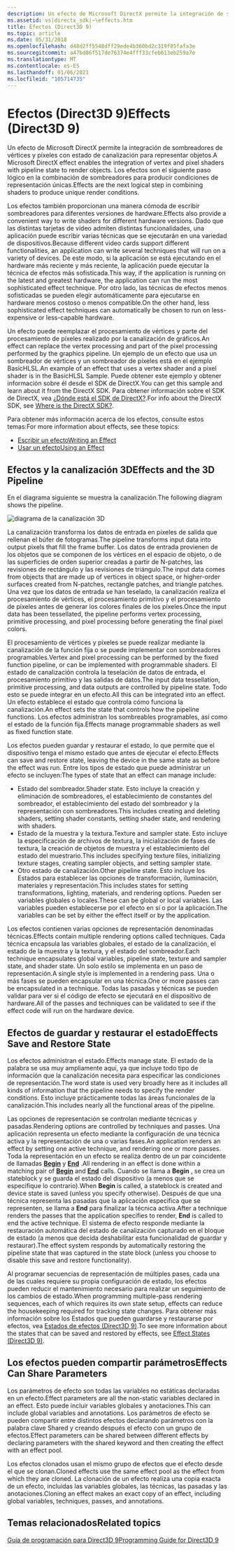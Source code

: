 ```yaml
---
description: Un efecto de Microsoft DirectX permite la integración de sombreadores de vértices y píxeles con estado de canalización para representar objetos. Los efectos son el siguiente paso lógico en la combinación de sombreadores para producir condiciones de representación únicas.
ms.assetid: vs|directx_sdk|~\effects.htm
title: Efectos (Direct3D 9)
ms.topic: article
ms.date: 05/31/2018
ms.openlocfilehash: d48d2ff5548dff29ede4b360bd2c319f85fafa3e
ms.sourcegitcommit: a47bd86f517de76374e4fff33cfeb613eb259a7e
ms.translationtype: MT
ms.contentlocale: es-ES
ms.lasthandoff: 01/06/2021
ms.locfileid: "105714735"
---
```

# <a name="effects-direct3d-9"></a><span data-ttu-id="67d71-104">Efectos (Direct3D 9)</span><span class="sxs-lookup"><span data-stu-id="67d71-104">Effects (Direct3D 9)</span></span>

<span data-ttu-id="67d71-105">Un efecto de Microsoft DirectX permite la integración de sombreadores de vértices y píxeles con estado de canalización para representar objetos.</span><span class="sxs-lookup"><span data-stu-id="67d71-105">A Microsoft DirectX effect enables the integration of vertex and pixel shaders with pipeline state to render objects.</span></span> <span data-ttu-id="67d71-106">Los efectos son el siguiente paso lógico en la combinación de sombreadores para producir condiciones de representación únicas.</span><span class="sxs-lookup"><span data-stu-id="67d71-106">Effects are the next logical step in combining shaders to produce unique render conditions.</span></span>

<span data-ttu-id="67d71-107">Los efectos también proporcionan una manera cómoda de escribir sombreadores para diferentes versiones de hardware.</span><span class="sxs-lookup"><span data-stu-id="67d71-107">Effects also provide a convenient way to write shaders for different hardware versions.</span></span> <span data-ttu-id="67d71-108">Dado que las distintas tarjetas de vídeo admiten distintas funcionalidades, una aplicación puede escribir varias técnicas que se ejecutarán en una variedad de dispositivos.</span><span class="sxs-lookup"><span data-stu-id="67d71-108">Because different video cards support different functionalities, an application can write several techniques that will run on a variety of devices.</span></span> <span data-ttu-id="67d71-109">De este modo, si la aplicación se está ejecutando en el hardware más reciente y más reciente, la aplicación puede ejecutar la técnica de efectos más sofisticada.</span><span class="sxs-lookup"><span data-stu-id="67d71-109">This way, if the application is running on the latest and greatest hardware, the application can run the most sophisticated effect technique.</span></span> <span data-ttu-id="67d71-110">Por otro lado, las técnicas de efectos menos sofisticadas se pueden elegir automáticamente para ejecutarse en hardware menos costoso o menos compatible.</span><span class="sxs-lookup"><span data-stu-id="67d71-110">On the other hand, less sophisticated effect techniques can automatically be chosen to run on less-expensive or less-capable hardware.</span></span>

<span data-ttu-id="67d71-111">Un efecto puede reemplazar el procesamiento de vértices y parte del procesamiento de píxeles realizado por la canalización de gráficos.</span><span class="sxs-lookup"><span data-stu-id="67d71-111">An effect can replace the vertex processing and part of the pixel processing performed by the graphics pipeline.</span></span> <span data-ttu-id="67d71-112">Un ejemplo de un efecto que usa un sombreador de vértices y un sombreador de píxeles está en el ejemplo BasicHLSL.</span><span class="sxs-lookup"><span data-stu-id="67d71-112">An example of an effect that uses a vertex shader and a pixel shader is in the BasicHLSL Sample.</span></span> <span data-ttu-id="67d71-113">Puede obtener este ejemplo y obtener información sobre él desde el SDK de DirectX.</span><span class="sxs-lookup"><span data-stu-id="67d71-113">You can get this sample and learn about it from the DirectX SDK.</span></span> <span data-ttu-id="67d71-114">Para obtener información sobre el SDK de DirectX, vea [¿Dónde está el SDK de DirectX?](../directx-sdk--august-2009-.md).</span><span class="sxs-lookup"><span data-stu-id="67d71-114">For info about the DirectX SDK, see [Where is the DirectX SDK?](../directx-sdk--august-2009-.md).</span></span>

<span data-ttu-id="67d71-115">Para obtener más información acerca de los efectos, consulte estos temas:</span><span class="sxs-lookup"><span data-stu-id="67d71-115">For more information about effects, see these topics:</span></span>

-   [<span data-ttu-id="67d71-116">Escribir un efecto</span><span class="sxs-lookup"><span data-stu-id="67d71-116">Writing an Effect</span></span>](writing-an-effect.md)
-   [<span data-ttu-id="67d71-117">Usar un efecto</span><span class="sxs-lookup"><span data-stu-id="67d71-117">Using an Effect</span></span>](using-an-effect.md)

## <a name="effects-and-the-3d-pipeline"></a><span data-ttu-id="67d71-118">Efectos y la canalización 3D</span><span class="sxs-lookup"><span data-stu-id="67d71-118">Effects and the 3D Pipeline</span></span>

<span data-ttu-id="67d71-119">En el diagrama siguiente se muestra la canalización.</span><span class="sxs-lookup"><span data-stu-id="67d71-119">The following diagram shows the pipeline.</span></span>

![diagrama de la canalización 3D](images/effects-block-diagram.png)

<span data-ttu-id="67d71-121">La canalización transforma los datos de entrada en píxeles de salida que rellenan el búfer de fotogramas.</span><span class="sxs-lookup"><span data-stu-id="67d71-121">The pipeline transforms input data into output pixels that fill the frame buffer.</span></span> <span data-ttu-id="67d71-122">Los datos de entrada provienen de los objetos que se componen de los vértices en el espacio de objeto, o de las superficies de orden superior creadas a partir de N-patches, las revisiones de rectángulo y las revisiones de triángulo.</span><span class="sxs-lookup"><span data-stu-id="67d71-122">The input data comes from objects that are made up of vertices in object space, or higher-order surfaces created from N-patches, rectangle patches, and triangle patches.</span></span> <span data-ttu-id="67d71-123">Una vez que los datos de entrada se han teselado, la canalización realiza el procesamiento de vértices, el procesamiento primitivo y el procesamiento de píxeles antes de generar los colores finales de los píxeles.</span><span class="sxs-lookup"><span data-stu-id="67d71-123">Once the input data has been tessellated, the pipeline performs vertex processing, primitive processing, and pixel processing before generating the final pixel colors.</span></span>

<span data-ttu-id="67d71-124">El procesamiento de vértices y píxeles se puede realizar mediante la canalización de la función fija o se puede implementar con sombreadores programables.</span><span class="sxs-lookup"><span data-stu-id="67d71-124">Vertex and pixel processing can be performed by the fixed function pipeline, or can be implemented with programmable shaders.</span></span> <span data-ttu-id="67d71-125">El estado de canalización controla la teselación de datos de entrada, el procesamiento primitivo y las salidas de datos.</span><span class="sxs-lookup"><span data-stu-id="67d71-125">The input data tessellation, primitive processing, and data outputs are controlled by pipeline state.</span></span> <span data-ttu-id="67d71-126">Todo esto se puede integrar en un efecto.</span><span class="sxs-lookup"><span data-stu-id="67d71-126">All this can be integrated into an effect.</span></span> <span data-ttu-id="67d71-127">Un efecto establece el estado que controla cómo funciona la canalización.</span><span class="sxs-lookup"><span data-stu-id="67d71-127">An effect sets the state that controls how the pipeline functions.</span></span> <span data-ttu-id="67d71-128">Los efectos administran los sombreables programables, así como el estado de la función fija.</span><span class="sxs-lookup"><span data-stu-id="67d71-128">Effects manage programmable shaders as well as fixed function state.</span></span>

<span data-ttu-id="67d71-129">Los efectos pueden guardar y restaurar el estado, lo que permite que el dispositivo tenga el mismo estado que antes de ejecutar el efecto.</span><span class="sxs-lookup"><span data-stu-id="67d71-129">Effects can save and restore state, leaving the device in the same state as before the effect was run.</span></span> <span data-ttu-id="67d71-130">Entre los tipos de estado que puede administrar un efecto se incluyen:</span><span class="sxs-lookup"><span data-stu-id="67d71-130">The types of state that an effect can manage include:</span></span>

-   <span data-ttu-id="67d71-131">Estado del sombreador.</span><span class="sxs-lookup"><span data-stu-id="67d71-131">Shader state.</span></span> <span data-ttu-id="67d71-132">Esto incluye la creación y eliminación de sombreadores, el establecimiento de constantes del sombreador, el establecimiento del estado del sombreador y la representación con sombreadores.</span><span class="sxs-lookup"><span data-stu-id="67d71-132">This includes creating and deleting shaders, setting shader constants, setting shader state, and rendering with shaders.</span></span>
-   <span data-ttu-id="67d71-133">Estado de la muestra y la textura.</span><span class="sxs-lookup"><span data-stu-id="67d71-133">Texture and sampler state.</span></span> <span data-ttu-id="67d71-134">Esto incluye la especificación de archivos de textura, la inicialización de fases de textura, la creación de objetos de muestra y el establecimiento del estado del muestrario.</span><span class="sxs-lookup"><span data-stu-id="67d71-134">This includes specifying texture files, initializing texture stages, creating sampler objects, and setting sampler state.</span></span>
-   <span data-ttu-id="67d71-135">Otro estado de canalización.</span><span class="sxs-lookup"><span data-stu-id="67d71-135">Other pipeline state.</span></span> <span data-ttu-id="67d71-136">Esto incluye los Estados para establecer las opciones de transformación, iluminación, materiales y representación.</span><span class="sxs-lookup"><span data-stu-id="67d71-136">This includes states for setting transformations, lighting, materials, and rendering options.</span></span> <span data-ttu-id="67d71-137">Pueden ser variables globales o locales.</span><span class="sxs-lookup"><span data-stu-id="67d71-137">These can be global or local variables.</span></span> <span data-ttu-id="67d71-138">Las variables pueden establecerse por el efecto en sí o por la aplicación.</span><span class="sxs-lookup"><span data-stu-id="67d71-138">The variables can be set by either the effect itself or by the application.</span></span>

<span data-ttu-id="67d71-139">Los efectos contienen varias opciones de representación denominadas técnicas.</span><span class="sxs-lookup"><span data-stu-id="67d71-139">Effects contain multiple rendering options called techniques.</span></span> <span data-ttu-id="67d71-140">Cada técnica encapsula las variables globales, el estado de la canalización, el estado de la muestra y la textura, y el estado del sombreador.</span><span class="sxs-lookup"><span data-stu-id="67d71-140">Each technique encapsulates global variables, pipeline state, texture and sampler state, and shader state.</span></span> <span data-ttu-id="67d71-141">Un solo estilo se implementa en un paso de representación.</span><span class="sxs-lookup"><span data-stu-id="67d71-141">A single style is implemented in a rendering pass.</span></span> <span data-ttu-id="67d71-142">Una o más fases se pueden encapsular en una técnica.</span><span class="sxs-lookup"><span data-stu-id="67d71-142">One or more passes can be encapsulated in a technique.</span></span> <span data-ttu-id="67d71-143">Todas las pasadas y técnicas se pueden validar para ver si el código de efecto se ejecutará en el dispositivo de hardware.</span><span class="sxs-lookup"><span data-stu-id="67d71-143">All of the passes and techniques can be validated to see if the effect code will run on the hardware device.</span></span>

## <a name="effects-save-and-restore-state"></a><span data-ttu-id="67d71-144">Efectos de guardar y restaurar el estado</span><span class="sxs-lookup"><span data-stu-id="67d71-144">Effects Save and Restore State</span></span>

<span data-ttu-id="67d71-145">Los efectos administran el estado.</span><span class="sxs-lookup"><span data-stu-id="67d71-145">Effects manage state.</span></span> <span data-ttu-id="67d71-146">El estado de la palabra se usa muy ampliamente aquí, ya que incluye todo tipo de información que la canalización necesita para especificar las condiciones de representación.</span><span class="sxs-lookup"><span data-stu-id="67d71-146">The word state is used very broadly here as it includes all kinds of information that the pipeline needs to specify the render conditions.</span></span> <span data-ttu-id="67d71-147">Esto incluye prácticamente todas las áreas funcionales de la canalización.</span><span class="sxs-lookup"><span data-stu-id="67d71-147">This includes nearly all the functional areas of the pipeline.</span></span>

<span data-ttu-id="67d71-148">Las opciones de representación se controlan mediante técnicas y pasadas.</span><span class="sxs-lookup"><span data-stu-id="67d71-148">Rendering options are controlled by techniques and passes.</span></span> <span data-ttu-id="67d71-149">Una aplicación representa un efecto mediante la configuración de una técnica activa y la representación de una o varias fases.</span><span class="sxs-lookup"><span data-stu-id="67d71-149">An application renders an effect by setting one active technique, and rendering one or more passes.</span></span> <span data-ttu-id="67d71-150">Toda la representación en un efecto se realiza dentro de un par coincidente de llamadas [**Begin**](id3dxeffect--begin.md) y [**End**](id3dxeffect--end.md) .</span><span class="sxs-lookup"><span data-stu-id="67d71-150">All rendering in an effect is done within a matching pair of [**Begin**](id3dxeffect--begin.md) and [**End**](id3dxeffect--end.md) calls.</span></span> <span data-ttu-id="67d71-151">Cuando se llama a **Begin** , se crea un stateblock y se guarda el estado del dispositivo (a menos que se especifique lo contrario).</span><span class="sxs-lookup"><span data-stu-id="67d71-151">When **Begin** is called, a stateblock is created and device state is saved (unless you specify otherwise).</span></span> <span data-ttu-id="67d71-152">Después de que una técnica representa las pasadas que la aplicación especifica que se representen, se llama a **End** para finalizar la técnica activa.</span><span class="sxs-lookup"><span data-stu-id="67d71-152">After a technique renders the passes that the application specifies to render, **End** is called to end the active technique.</span></span> <span data-ttu-id="67d71-153">El sistema de efecto responde mediante la restauración automática del estado de canalización capturado en el bloque de estado (a menos que decida deshabilitar esta funcionalidad de guardar y restaurar).</span><span class="sxs-lookup"><span data-stu-id="67d71-153">The effect system responds by automatically restoring the pipeline state that was captured in the state block (unless you choose to disable this save and restore functionality).</span></span>

<span data-ttu-id="67d71-154">Al programar secuencias de representación de múltiples pases, cada una de las cuales requiere su propia configuración de estado, los efectos pueden reducir el mantenimiento necesario para realizar un seguimiento de los cambios de estado.</span><span class="sxs-lookup"><span data-stu-id="67d71-154">When programming multiple-pass rendering sequences, each of which requires its own state setup, effects can reduce the housekeeping required for tracking state changes.</span></span> <span data-ttu-id="67d71-155">Para obtener más información sobre los Estados que pueden guardarse y restaurarse por efectos, vea [Estados de efectos (Direct3D 9)](effect-states.md).</span><span class="sxs-lookup"><span data-stu-id="67d71-155">To see more information about the states that can be saved and restored by effects, see [Effect States (Direct3D 9)](effect-states.md).</span></span>

## <a name="effects-can-share-parameters"></a><span data-ttu-id="67d71-156">Los efectos pueden compartir parámetros</span><span class="sxs-lookup"><span data-stu-id="67d71-156">Effects Can Share Parameters</span></span>

<span data-ttu-id="67d71-157">Los parámetros de efecto son todas las variables no estáticas declaradas en un efecto.</span><span class="sxs-lookup"><span data-stu-id="67d71-157">Effect parameters are all the non-static variables declared in an effect.</span></span> <span data-ttu-id="67d71-158">Esto puede incluir variables globales y anotaciones.</span><span class="sxs-lookup"><span data-stu-id="67d71-158">This can include global variables and annotations.</span></span> <span data-ttu-id="67d71-159">Los parámetros de efecto se pueden compartir entre distintos efectos declarando parámetros con la palabra clave Shared y creando después el efecto con un grupo de efectos.</span><span class="sxs-lookup"><span data-stu-id="67d71-159">Effect parameters can be shared between different effects by declaring parameters with the shared keyword and then creating the effect with an effect pool.</span></span>

<span data-ttu-id="67d71-160">Los efectos clonados usan el mismo grupo de efectos que el efecto desde el que se clonan.</span><span class="sxs-lookup"><span data-stu-id="67d71-160">Cloned effects use the same effect pool as the effect from which they are cloned.</span></span> <span data-ttu-id="67d71-161">La clonación de un efecto realiza una copia exacta de un efecto, incluidas las variables globales, las técnicas, las pasadas y las anotaciones.</span><span class="sxs-lookup"><span data-stu-id="67d71-161">Cloning an effect makes an exact copy of an effect, including global variables, techniques, passes, and annotations.</span></span>

## <a name="related-topics"></a><span data-ttu-id="67d71-162">Temas relacionados</span><span class="sxs-lookup"><span data-stu-id="67d71-162">Related topics</span></span>

<dl> <dt>

[<span data-ttu-id="67d71-163">Guía de programación para Direct3D 9</span><span class="sxs-lookup"><span data-stu-id="67d71-163">Programming Guide for Direct3D 9</span></span>](dx9-graphics-programming-guide.md)
</dt> </dl>

 

 

